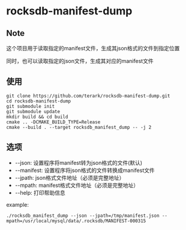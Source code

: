 # rocksdb-manifest-dump

## Note

这个项目用于读取指定的manifest文件，生成其json格式的文件到指定位置

同时，也可以读取指定的json文件，生成其对应的manifest文件

## 使用

```shell
git clone https://github.com/terark/rocksdb-manifest-dump.git
cd rocksdb-manifest-dump
git submodule init
git submodule update
mkdir build && cd build
cmake .. -DCMAKE_BUILD_TYPE=Release
cmake --build . --target rocksdb_manifest_dump -- -j 2
```

## 选项

- --json: 设置程序将manifest转为json格式的文件(默认)
- --manifest: 设置程序将json格式的文件转换成manifest文件
- --jpath: json格式文件地址（必须是完整地址）
- --mpath: manifest格式文件地址（必须是完整地址）
- --help: 打印帮助信息

example:

```shell
./rocksdb_manifest_dump --json --jpath=/tmp/manifest.json --mpath=/usr/local/mysql/data/.rocksdb/MANIFEST-000315
```

